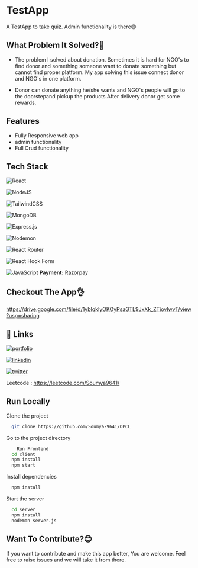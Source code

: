 # TestApp

 A TestApp to take quiz. Admin functionality is there😊


## What Problem It Solved?🫡

- The problem I solved about donation. Sometimes it is hard for NGO's to find donor and something someone want to donate something but cannot find proper platform. My app solving this issue connect donor and NGO's in one platform. 

- Donor can donate anything he/she wants and NGO's people will go to the doorstepand pickup the products.After delivery donor get some rewards.
## Features

- Fully Responsive web app
- admin functionality
- Full Crud functionality



## Tech Stack
![React](https://img.shields.io/badge/react-%2320232a.svg?style=for-the-badge&logo=react&logoColor=%2361DAFB)

![NodeJS](https://img.shields.io/badge/node.js-6DA55F?style=for-the-badge&logo=node.js&logoColor=white)

![TailwindCSS](https://img.shields.io/badge/tailwindcss-%2338B2AC.svg?style=for-the-badge&logo=tailwind-css&logoColor=white)

![MongoDB](https://img.shields.io/badge/MongoDB-%234ea94b.svg?style=for-the-badge&logo=mongodb&logoColor=white)

![Express.js](https://img.shields.io/badge/express.js-%23404d59.svg?style=for-the-badge&logo=express&logoColor=%2361DAFB)

![Nodemon](https://img.shields.io/badge/NODEMON-%23323330.svg?style=for-the-badge&logo=nodemon&logoColor=%BBDEAD)

![React Router](https://img.shields.io/badge/React_Router-CA4245?style=for-the-badge&logo=react-router&logoColor=white)

![React Hook Form](https://img.shields.io/badge/React%20Hook%20Form-%23EC5990.svg?style=for-the-badge&logo=reacthookform&logoColor=white)

![JavaScript](https://img.shields.io/badge/javascript-%23323330.svg?style=for-the-badge&logo=javascript&logoColor=%23F7DF1E)
**Payment:** Razorpay


## Checkout The App👌
https://drive.google.com/file/d/1yblqkIyOKOyPsaGTL9JxXk_ZTiovlwvT/view?usp=sharing
## 🔗 Links
[![portfolio](https://img.shields.io/badge/my_portfolio-000?style=for-the-badge&logo=ko-fi&logoColor=white)](https://dulcet-brigadeiros-b04f49.netlify.app/)

[![linkedin](https://img.shields.io/badge/linkedin-0A66C2?style=for-the-badge&logo=linkedin&logoColor=white)](https://www.linkedin.com/in/soumyadip-gantait-04b602220)

[![twitter](https://img.shields.io/badge/twitter-1DA1F2?style=for-the-badge&logo=twitter&logoColor=white)](https://twitter.com/SOUMYADIP_1097/)

Leetcode : https://leetcode.com/Soumya9641/




## Run Locally

Clone the project

```bash
  git clone https://github.com/Soumya-9641/OPCL
```

Go to the project directory

```bash
    Run Frontend
  cd client
  npm install
  npm start
```

Install dependencies

```bash
  npm install
```

Start the server

```bash
  cd server
  npm install
  nodemon server.js
```


## Want To Contribute?😊

If you want to contribute and make this app better, You are welcome. Feel free to raise issues and we will take it from there.
